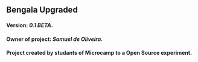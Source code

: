 ## Bengala Upgraded

#### Version: *0.1 BETA*.
#### Owner of project: *Samuel de Oliveira*.
#### Project created by studants of Microcamp to a Open Source experiment.
